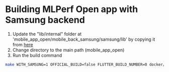 # Building MLPerf Open app with Samsung backend

<!-- markdown-link-check-disable-next-line -->
1. Update the "lib/internal" folder at 'mobile_app_open/mobile_back_samsung/samsung/lib' by copying it from [here](https://github.com/mlcommons/mobile_back_samsung/tree/samsung_backend_flutter_libs/samsung_libs/mobile_back_samsung/samsung)
2. Change directory to the main path (mobile_app_open)
3. Run the build command

```bash
make WITH_SAMSUNG=1 OFFICIAL_BUILD=false FLUTTER_BUILD_NUMBER=0 docker/flutter/android/release
```
